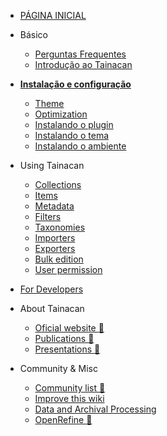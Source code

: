 * [PÁGINA INICIAL](/pt-br/README.md)

* Básico
    * [Perguntas Frequentes](/pt-br/faq.md)
    * [Introdução ao Tainacan](/pt-br/introduction-to-tainacan.md)
* [**Instalação e configuração**](/pt-br/instalacao.md)
    * [Theme](/pt-br/theme.md)
    * [Optimization](/pt-br/optimization.md)
    * [Instalando o plugin](/pt-br/tainacan)
    * [Instalando o tema](/pt-br/wordpress)
    * [Instalando o ambiente](/pt-br/xampp)
* Using Tainacan
    * [Collections](/pt-br/collections.md)
    * [Items](/pt-br/items.md)
    * [Metadata](/pt-br/metadata.md)
    * [Filters](/pt-br/filters.md)
    * [Taxonomies](/pt-br/taxonomies.md)
    * [Importers](/pt-br/importers.md)
    * [Exporters](/pt-br/exporters.md)
    * [Bulk edition](/pt-br/bulk-edition)
    * [User permission](/pt-br/user-permission.md)
* [For Developers](/pt-br//dev/)
* About Tainacan
    * [Oficial website :link:](https://tainacan.org/ ':ignore')
    * [Publications :link:](http://pesquisa.medialab.ufg.br/artigos/ ':ignore')
    * [Presentations :link:](https://wiki.tainacan.org/index.php?title=Apresenta%C3%A7%C3%B5es ':ignore')
* Community & Misc
    * [Community list :link:](https://lists.riseup.net/www/subscribe/tainacan ':ignore')
    * [Improve this wiki](/pt-br/improve-this-wiki.md)
    * [Data and Archival Processing](/pt-br/data-processing.md)
    * [OpenRefine :link:](http://openrefine.org/ ':ignore')
 